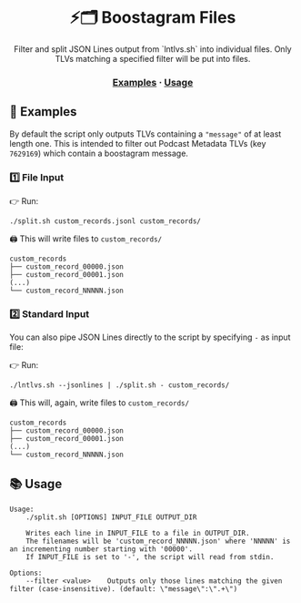 <h1 align="center" style="font-weight: bold !important">⚡️🗂 Boostagram Files</h1>

<p align="center">
  Filter and split JSON Lines output from `lntlvs.sh` into individual files. Only TLVs matching a specified filter will be put into files.
</p>

<h3 align="center">
  <a href="#-examples-">Examples</a>
  <span> · </span>
  <a href="#-usage">Usage</a>
</h3>

## 🛫 Examples

By default the script only outputs TLVs containing a `"message"`  of at least length one. This is intended to filter out Podcast Metadata TLVs (key `7629169`) which contain a boostagram message.

### 1️⃣ File Input

👉 Run:

``` shell
./split.sh custom_records.jsonl custom_records/
```

🖨 This will write files to `custom_records/`

``` shell
custom_records
├── custom_record_00000.json
├── custom_record_00001.json
(...)
└── custom_record_NNNNN.json
```

### 2️⃣ Standard Input

You can also pipe JSON Lines directly to the script by specifying `-` as input file:

👉 Run:

``` shell
./lntlvs.sh --jsonlines | ./split.sh - custom_records/
```

🖨 This will, again, write files to `custom_records/`

``` shell
custom_records
├── custom_record_00000.json
├── custom_record_00001.json
(...)
└── custom_record_NNNNN.json
```

## 📚 Usage

```
Usage:
    ./split.sh [OPTIONS] INPUT_FILE OUTPUT_DIR

    Writes each line in INPUT_FILE to a file in OUTPUT_DIR.
    The filenames will be 'custom_record_NNNNN.json' where 'NNNNN' is an incrementing number starting with '00000'.
    If INPUT_FILE is set to '-', the script will read from stdin.

Options:
    --filter <value>    Outputs only those lines matching the given filter (case-insensitive). (default: \"message\":\".+\")

